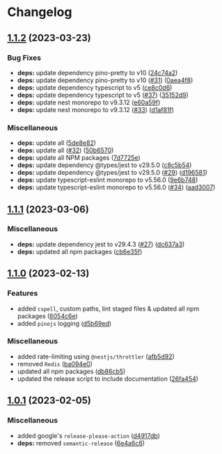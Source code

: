 # Changelog

## [1.1.2](https://github.com/UK-Export-Finance/nestjs-template/compare/v1.1.1...v1.1.2) (2023-03-23)


### Bug Fixes

* **deps:** update dependency pino-pretty to v10 ([24c74a2](https://github.com/UK-Export-Finance/nestjs-template/commit/24c74a2cc857bd46b12a7ae51ff832c09b2ab458))
* **deps:** update dependency pino-pretty to v10 ([#31](https://github.com/UK-Export-Finance/nestjs-template/issues/31)) ([0aea4f8](https://github.com/UK-Export-Finance/nestjs-template/commit/0aea4f808eaedf1e02aee5d63bbbaa3f6931fe48))
* **deps:** update dependency typescript to v5 ([ce8c0d6](https://github.com/UK-Export-Finance/nestjs-template/commit/ce8c0d69b769b8d70874ceec39d4fd22c9e1d99b))
* **deps:** update dependency typescript to v5 ([#37](https://github.com/UK-Export-Finance/nestjs-template/issues/37)) ([35152d9](https://github.com/UK-Export-Finance/nestjs-template/commit/35152d98824675c62f382d5b669d8c6df5616469))
* **deps:** update nest monorepo to v9.3.12 ([e60a59f](https://github.com/UK-Export-Finance/nestjs-template/commit/e60a59f685b2570fc7aea74f7d10fe260d6c1078))
* **deps:** update nest monorepo to v9.3.12 ([#33](https://github.com/UK-Export-Finance/nestjs-template/issues/33)) ([d1af81f](https://github.com/UK-Export-Finance/nestjs-template/commit/d1af81f47938bf07d96a35ae47b7947017e39563))


### Miscellaneous

* **deps:** update all ([5de8e82](https://github.com/UK-Export-Finance/nestjs-template/commit/5de8e82358a58a0af3535f330cf689f1ddbed198))
* **deps:** update all ([#32](https://github.com/UK-Export-Finance/nestjs-template/issues/32)) ([50b6570](https://github.com/UK-Export-Finance/nestjs-template/commit/50b65705f778c568c272f135fcdd9b8ff8d4dba7))
* **deps:** update all NPM packages ([7d7725e](https://github.com/UK-Export-Finance/nestjs-template/commit/7d7725ed1fe7b266e753a068b5f553123e5bf38f))
* **deps:** update dependency @types/jest to v29.5.0 ([c8c5b54](https://github.com/UK-Export-Finance/nestjs-template/commit/c8c5b546c72da21016bcb40644f0e95037837c7a))
* **deps:** update dependency @types/jest to v29.5.0 ([#29](https://github.com/UK-Export-Finance/nestjs-template/issues/29)) ([d196581](https://github.com/UK-Export-Finance/nestjs-template/commit/d196581a20313aa3ea6fe7ccc8b0106bdc7217b6))
* **deps:** update typescript-eslint monorepo to v5.56.0 ([9e6b748](https://github.com/UK-Export-Finance/nestjs-template/commit/9e6b748d344bc52249e2a25930f405aa92fb55c1))
* **deps:** update typescript-eslint monorepo to v5.56.0 ([#34](https://github.com/UK-Export-Finance/nestjs-template/issues/34)) ([aad3007](https://github.com/UK-Export-Finance/nestjs-template/commit/aad300793f1adcb744c68eb37c3a509d69fd498e))

## [1.1.1](https://github.com/UK-Export-Finance/nestjs-template/compare/v1.1.0...v1.1.1) (2023-03-06)


### Miscellaneous

* **deps:** update dependency jest to v29.4.3 ([#27](https://github.com/UK-Export-Finance/nestjs-template/issues/27)) ([dc637a3](https://github.com/UK-Export-Finance/nestjs-template/commit/dc637a34dabea2d5fe43a82c05e53d7f82440ed8))
* **deps:** updated all npm packages ([cb6e35f](https://github.com/UK-Export-Finance/nestjs-template/commit/cb6e35faf368a1c8c17251c9775ef405287ff01a))

## [1.1.0](https://github.com/UK-Export-Finance/nestjs-template/compare/v1.0.1...v1.1.0) (2023-02-13)


### Features

* added `cspell`, custom paths, lint staged files & updated all npm packages ([6054c6e](https://github.com/UK-Export-Finance/nestjs-template/commit/6054c6eecb809a3d923198a96b36842fe9dd0b47))
* added `pinojs` logging ([d5b69ed](https://github.com/UK-Export-Finance/nestjs-template/commit/d5b69edf99295d7d1d351f1a6edc64c8dd083739))


### Miscellaneous

* added rate-limiting using `@nestjs/throttler` ([afb5d92](https://github.com/UK-Export-Finance/nestjs-template/commit/afb5d92e4daa27b4f2f15b8117282af72db2ccc2))
* removed `Redis` ([ba094e0](https://github.com/UK-Export-Finance/nestjs-template/commit/ba094e03e5fe9c30fa25231330c27ed798daa85c))
* updated all npm packages ([db86cb5](https://github.com/UK-Export-Finance/nestjs-template/commit/db86cb51f1310be8830508e036f1967036143dae))
* updated the release script to include documentation ([26fa454](https://github.com/UK-Export-Finance/nestjs-template/commit/26fa454cbfdfc1cdde82a3ac68f4572ab3e8ffc7))

## [1.0.1](https://github.com/UK-Export-Finance/nestjs-template/compare/v1.0.0...v1.0.1) (2023-02-05)


### Miscellaneous

* added google's `release-please-action` ([d4917db](https://github.com/UK-Export-Finance/nestjs-template/commit/d4917dbfec38d04b92c31790ae7ca91d84ed9377))
* **deps:** removed `semantic-release` ([6e4a6c6](https://github.com/UK-Export-Finance/nestjs-template/commit/6e4a6c6b9f9a56c76eaa7d3c5972289bc51f8ea9))
